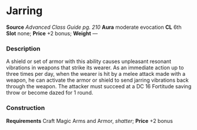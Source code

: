 ﻿---
name: "Jarring"
type: ['armor_quality', 'shield_quality']
price: "+2 bonus"
description: |
  "A shield or set of armor with this ability causes unpleasant resonant vibrations in weapons that strike its wearer. As an immediate action up to three times per day, when the wearer is hit by a melee attack made with a weapon, he can activate the armor or shield to send jarring vibrations back through the weapon. The attacker must succeed at a DC 16 Fortitude saving throw or become dazed for 1 round."
---

#  Jarring

**Source** _Advanced Class Guide pg. 210_
**Aura** moderate evocation **CL** 6th
**Slot** none; **Price** +2 bonus; **Weight** —

### Description

A shield or set of armor with this ability causes unpleasant resonant vibrations in weapons that strike its wearer. As an immediate action up to three times per day, when the wearer is hit by a melee attack made with a weapon, he can activate the armor or shield to send jarring vibrations back through the weapon. The attacker must succeed at a DC 16 Fortitude saving throw or become dazed for 1 round.

### Construction

**Requirements** Craft Magic Arms and Armor, _shatter_; **Price** +2 bonus